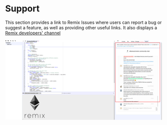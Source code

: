Support
=======

This section provides a link to Remix Issues where users can report a
bug or suggest a feature, as well as providing other useful links. It
also displays a [Remix developers'
channel](http://gitter.im/ethereum/remix)

![image](images/remix_supporttab.png)
